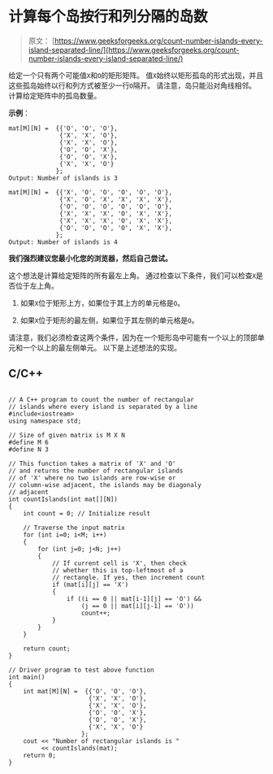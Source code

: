 # 计算每个岛按行和列分隔的岛数

> 原文： [https://www.geeksforgeeks.org/count-number-islands-every-island-separated-line/](https://www.geeksforgeeks.org/count-number-islands-every-island-separated-line/)

给定一个只有两个可能值`X`和`O`的矩形矩阵。 值`X`始终以矩形孤岛的形式出现，并且这些孤岛始终以行和列方式被至少一行`O`隔开。 请注意，岛只能沿对角线相邻。 计算给定矩阵中的孤岛数量。

**示例**：

```
mat[M][N] =  {{'O', 'O', 'O'},
              {'X', 'X', 'O'},
              {'X', 'X', 'O'},
              {'O', 'O', 'X'},
              {'O', 'O', 'X'},
              {'X', 'X', 'O'}
             };
Output: Number of islands is 3

mat[M][N] =  {{'X', 'O', 'O', 'O', 'O', 'O'},
              {'X', 'O', 'X', 'X', 'X', 'X'},
              {'O', 'O', 'O', 'O', 'O', 'O'},
              {'X', 'X', 'X', 'O', 'X', 'X'},
              {'X', 'X', 'X', 'O', 'X', 'X'},
              {'O', 'O', 'O', 'O', 'X', 'X'},
             };
Output: Number of islands is 4

```

**我们强烈建议您最小化您的浏览器，然后自己尝试。**

这个想法是计算给定矩阵的所有最左上角。 通过检查以下条件，我们可以检查`X`是否位于左上角。

1.  如果`X`位于矩形上方，如果位于其上方的单元格是`O`。

2.  如果`X`位于矩形的最左侧，如果位于其左侧的单元格是`O`。

请注意，我们必须检查这两个条件，因为在一个矩形岛中可能有一个以上的顶部单元和一个以上的最左侧单元。 以下是上述想法的实现。

## C/C++ 

```

// A C++ program to count the number of rectangular 
// islands where every island is separated by a line 
#include<iostream> 
using namespace std; 

// Size of given matrix is M X N 
#define M 6 
#define N 3 

// This function takes a matrix of 'X' and 'O' 
// and returns the number of rectangular islands 
// of 'X' where no two islands are row-wise or 
// column-wise adjacent, the islands may be diagonaly 
// adjacent 
int countIslands(int mat[][N]) 
{ 
    int count = 0; // Initialize result 

    // Traverse the input matrix 
    for (int i=0; i<M; i++) 
    { 
        for (int j=0; j<N; j++) 
        { 
            // If current cell is 'X', then check 
            // whether this is top-leftmost of a 
            // rectangle. If yes, then increment count 
            if (mat[i][j] == 'X') 
            { 
                if ((i == 0 || mat[i-1][j] == 'O') && 
                    (j == 0 || mat[i][j-1] == 'O')) 
                    count++; 
            } 
        } 
    } 

    return count; 
} 

// Driver program to test above function 
int main() 
{ 
    int mat[M][N] =  {{'O', 'O', 'O'}, 
                      {'X', 'X', 'O'}, 
                      {'X', 'X', 'O'}, 
                      {'O', 'O', 'X'}, 
                      {'O', 'O', 'X'}, 
                      {'X', 'X', 'O'} 
                    }; 
    cout << "Number of rectangular islands is "
         << countIslands(mat); 
    return 0; 
}

```